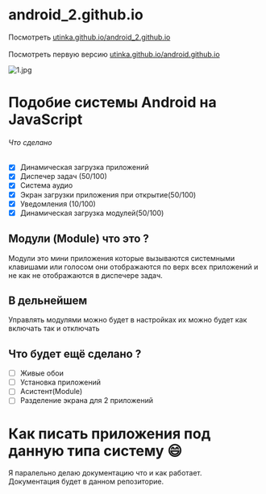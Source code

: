 # android_2.github.io

Посмотреть [utinka.github.io/android_2.github.io](https://utinka.github.io/android_2.github.io/)\
\
Посмотреть первую версию [utinka.github.io/android.github.io](https://utinka.github.io/android.github.io/)

![1.jpg](https://utinka.github.io/resource/images/projects/Android_20.png)

# Подобие системы Android на JavaScript
###### Что сделано
- [x] Динамическая загрузка приложений
- [x] Диспечер задач (50/100)
- [x] Система аудио
- [x] Экран загрузки приложения при открытие(50/100)
- [x] Уведомления (10/100)
- [x] Динамическая загрузка модулей(50/100)
## Модули (Module) что это ?
Модули это мини приложения которые вызываются системными клавишами или голосом
они отображаются по верх всех приложений и не как не отображаются в диспечере задач.
## В дельнейшем
Управлять модулями можно будет в настройках 
их можно будет как включать так и отключать

## Что будет ещё сделано ?
- [ ] Живые обои
- [ ] Установка приложений
- [ ] Асистент(Module)
- [ ] Разделение экрана для 2 приложений

# Как писать приложения под данную типа систему 😄
Я паралельно делаю документацию что и как работает.\
Документация будет в данном репозиторие.
